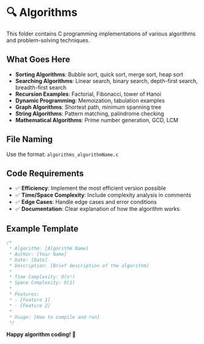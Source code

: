 # 🔍 Algorithms

This folder contains C programming implementations of various algorithms and problem-solving techniques.

## What Goes Here
- **Sorting Algorithms**: Bubble sort, quick sort, merge sort, heap sort
- **Searching Algorithms**: Linear search, binary search, depth-first search, breadth-first search
- **Recursion Examples**: Factorial, Fibonacci, tower of Hanoi
- **Dynamic Programming**: Memoization, tabulation examples
- **Graph Algorithms**: Shortest path, minimum spanning tree
- **String Algorithms**: Pattern matching, palindrome checking
- **Mathematical Algorithms**: Prime number generation, GCD, LCM

## File Naming
Use the format: `algorithms_algorithmName.c`

## Code Requirements
- ✅ **Efficiency**: Implement the most efficient version possible
- ✅ **Time/Space Complexity**: Include complexity analysis in comments
- ✅ **Edge Cases**: Handle edge cases and error conditions
- ✅ **Documentation**: Clear explanation of how the algorithm works

## Example Template
```c
/*
 * Algorithm: [Algorithm Name]
 * Author: [Your Name]
 * Date: [Date]
 * Description: [Brief description of the algorithm]
 * 
 * Time Complexity: O(n²)
 * Space Complexity: O(1)
 * 
 * Features:
 * - [Feature 1]
 * - [Feature 2]
 * 
 * Usage: [How to compile and run]
 */
```

**Happy algorithm coding! 🚀**
